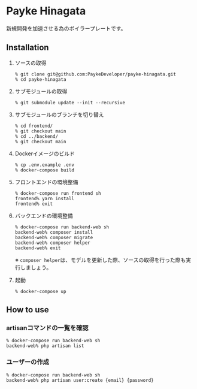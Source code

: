# Payke Hinagata
新規開発を加速させる為のボイラープレートです。

## Installation
1. ソースの取得
    ```shell
    % git clone git@github.com:PaykeDeveloper/payke-hinagata.git
    % cd payke-hinagata
    ```

1. サブモジュールの取得
    ```shell
    % git submodule update --init --recursive
    ```

1. サブモジュールのブランチを切り替え
    ```shell
    % cd frontend/
    % git checkout main
    % cd ../backend/
    % git checkout main
    ```

1. Dockerイメージのビルド
   ```shell
   % cp .env.example .env
   % docker-compose build
   ```

1. フロントエンドの環境整備
   ```shell
   % docker-compose run frontend sh
   frontend% yarn install
   frontend% exit
   ```

1. バックエンドの環境整備
   ```shell
   % docker-compose run backend-web sh
   backend-web% composer install
   backend-web% composer migrate
   backend-web% composer helper
   backend-web% exit
   ```
   ※ `composer helper`は、モデルを更新した際、ソースの取得を行った際も実行しましょう。

1. 起動
   ```shell
   % docker-compose up
   ```


## How to use
### artisanコマンドの一覧を確認
```shell
% docker-compose run backend-web sh
backend-web% php artisan list
```

### ユーザーの作成
```shell
% docker-compose run backend-web sh
backend-web% php artisan user:create {email} {password}
```
